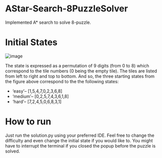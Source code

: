 # AStar-Search-8PuzzleSolver
Implemented A* search to solve 8-puzzle. 

# Initial States
![image](https://github.com/user-attachments/assets/1f540fd2-8855-4a62-b616-63482fe78b5b)

The state is expressed as a permutation of 9 digits (from 0 to 8) which correspond to the tile numbers (0 being the empty tile). The tiles are listed from left to right and top to bottom. And so, the three starting states from the figure above correspond to the the following states:
* ‘easy’– [1,5,4,7,0,2,3,6,8] 
* ‘medium’– [0,2,5,7,4,3,6,1,8]
* ‘hard’– [7,2,4,5,0,6,8,3,1]

# How to run
Just run the solution.py using your preferred IDE. Feel free to change the difficulty and even change the initial state if you would like to. You might have to interrupt the terminal if you closed the popup before the puzzle is solved.
